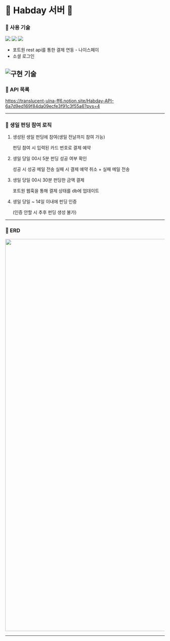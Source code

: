 # 🎁 Habday 서버 🎁
### 🎁 사용 기술

<img src="https://img.shields.io/badge/Spring Boot-6DB33F?style=flat&logo=springboot&logoColor=white"/>  <img src="https://img.shields.io/badge/MySql-4479A1?style=flat&logo=mysql&logoColor=white"/>  <img src="https://img.shields.io/badge/Java-007396?style=flat&logo=Java&logoColor=white" />
- 포트원 rest api를 통한 결제 연동 - 나이스페이
- 소셜 로그인

![구현 기술](https://github.com/abi-hong/chatbot/assets/68041042/9951a5e5-2702-4e73-9679-f8a8a2064063)
----
### 🎁 API 목록
https://translucent-ulna-ff6.notion.site/Habday-API-6a7d9ed169f84da09ecfe3f91c3f55a6?pvs=4


----
### 🎁 생일 펀딩 참여 로직
1. 생성된 생일 펀딩에 참여(생일 전날까지 참여 가능)

   펀딩 참여 시 입력된 카드 번호로 결제 예약
2. 생일 당일 00시 5분 펀딩 성공 여부 확인

   성공 시 성공 메일 전송
   실패 시 결제 예약 취소 + 실패 메일 전송
3. 생일 당일 00시 30분 펀딩한 금액 결제

   포트원 웹훅을 통해 결제 상태를 db에 업데이트
4. 생일 당일 ~ 14일 이내에 펀딩 인증
   
   (인증 안할 시 추후 펀딩 생성 불가)


----
### 🎁 ERD
<img width="1238" src="https://github.com/abi-hong/algorithm2023/assets/68041042/7fd94bfd-7c20-40c3-b83d-424266cd8be1">


----
